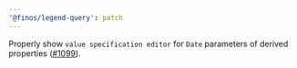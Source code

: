 ```yaml
---
'@finos/legend-query': patch
---
```


Properly show `value specification editor` for `Date` parameters of derived properties ([#1099](https://github.com/finos/legend-studio/issues/1099)).
